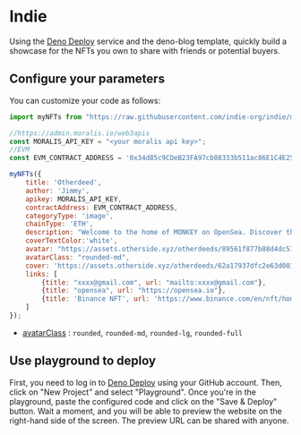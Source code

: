 # Indie

Using the [Deno Deploy](https://deno.com/deploy) service and the deno-blog template, quickly build a showcase for the NFTs you own to share with friends or potential buyers.

## Configure your parameters

You can customize your code as follows:

```js
import myNFTs from "https://raw.githubusercontent.com/indie-org/indie/main/NFTs/NFTs.tsx";

//https://admin.moralis.io/web3apis
const MORALIS_API_KEY = "<your moralis api key>";
//EVM
const EVM_CONTRACT_ADDRESS = '0x34d85c9CDeB23FA97cb08333b511ac86E1C4E258';

myNFTs({
    title: 'Otherdeed',
    author: 'Jimmy',
    apikey: MORALIS_API_KEY,
    contractAddress: EVM_CONTRACT_ADDRESS,
    categoryType: 'image',
    chainType: 'ETH',
    description: "Welcome to the home of MONKEY on OpenSea. Discover the best items in this collection.",
    coverTextColor:'white',
    avatar: "https://assets.otherside.xyz/otherdeeds/89561f877b88d4dc51bad965cf6a854970738d640e7910c4ca7bd11d75608a0e.jpg",
    avatarClass: "rounded-md",
    cover: 'https://assets.otherside.xyz/otherdeeds/62a17937dfc2e63d001599d85d1ad96c3cb86683b31dd6d9e12de55d96088b1c.jpg',
    links: [
        {title: "xxxx@gmail.com", url: "mailto:xxxx@gmail.com"},
        {title: "opensea", url: "https://opensea.io"},
        {title: 'Binance NFT', url: 'https://www.binance.com/en/nft/home'}
    ]
});
```
* [avatarClass](https://tailwindcss.com/docs/border-radius#rounding-corners-separately) : `rounded`, `rounded-md`, `rounded-lg`, `rounded-full`

## Use playground to deploy

First, you need to log in to [Deno Deploy](https://deno.com/deploy) using your GitHub account. Then, click on "New Project" and select "Playground". Once you're in the playground, paste the configured code and click on the "Save & Deploy" button. Wait a moment, and you will be able to preview the website on the right-hand side of the screen. The preview URL can be shared with anyone.
